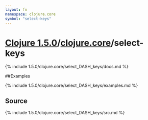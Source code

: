 ```yaml
---
layout: fn
namespace: clojure.core
symbol: "select-keys"
---
```


# [Clojure 1.5.0](../../)/[clojure.core](../)/select-keys

{% include 1.5.0/clojure.core/select_DASH_keys/docs.md %}

##Examples

{% include 1.5.0/clojure.core/select_DASH_keys/examples.md %}
## Source
{% include 1.5.0/clojure.core/select_DASH_keys/src.md %}

